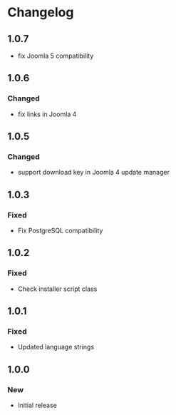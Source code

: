 # Changelog

## 1.0.7

- fix Joomla 5 compatibility

## 1.0.6

### Changed

- fix links in Joomla 4

## 1.0.5

### Changed

- support download key in Joomla 4 update manager

## 1.0.3

### Fixed

- Fix PostgreSQL compatibility

## 1.0.2

### Fixed

- Check installer script class

## 1.0.1

### Fixed

- Updated language strings

## 1.0.0

### New

- Initial release

